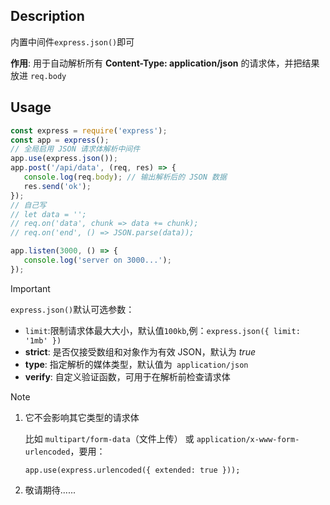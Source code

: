 ## Description

内置中间件`express.json()`即可

**作用**: 
用于自动解析所有 **Content-Type: application/json** 的请求体，并把结果放进 `req.body`

## Usage

```js
const express = require('express');
const app = express();
// 全局启用 JSON 请求体解析中间件
app.use(express.json());
app.post('/api/data', (req, res) => {
   console.log(req.body); // 输出解析后的 JSON 数据
   res.send('ok');
});
// 自己写
// let data = '';
// req.on('data', chunk => data += chunk);
// req.on('end', () => JSON.parse(data));

app.listen(3000, () => {
   console.log('server on 3000...');
});
```



> [!important]
>
> `express.json()`默认可选参数：
>
> - `limit`:限制请求体最大大小，默认值`100kb`,例：`express.json({ limit: '1mb' })`
> - **strict**: 是否仅接受数组和对象作为有效 JSON，默认为 *true*
> - **type**: 指定解析的媒体类型，默认值为` application/json`
> - **verify**: 自定义验证函数，可用于在解析前检查请求体



> [!note]
>
> 1. 它不会影响其它类型的请求体
>
>    比如 `multipart/form-data`（文件上传） 或 `application/x-www-form-urlencoded`，要用：
>
>    ```apl
>    app.use(express.urlencoded({ extended: true }));
>    ```
>
> 2. 敬请期待......